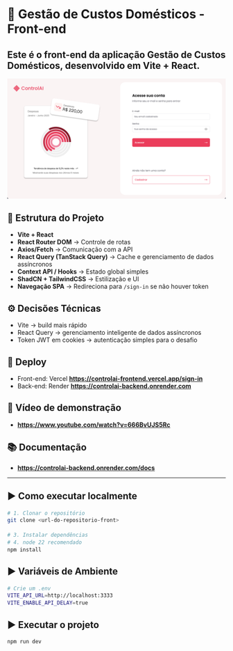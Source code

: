 # 🔴 Gestão de Custos Domésticos - Front-end

Este é o front-end da aplicação **Gestão de Custos Domésticos**, desenvolvido em **Vite + React**.
---

![Tela de login](./public/print.png)

## 📂 Estrutura do Projeto

- **Vite + React**
- **React Router DOM** → Controle de rotas
- **Axios/Fetch** → Comunicação com a API
- **React Query (TanStack Query)** → Cache e gerenciamento de dados assíncronos
- **Context API / Hooks** → Estado global simples
- **ShadCN + TailwindCSS** → Estilização e UI
- **Navegação SPA** → Redireciona para `/sign-in` se não houver token

## ⚙️ Decisões Técnicas

- Vite → build mais rápido
- React Query → gerenciamento inteligente de dados assíncronos
- Token JWT em cookies → autenticação simples para o desafio

## 🚀 Deploy
- Front-end: Vercel **https://controlai-frontend.vercel.app/sign-in**
- Back-end: Render **https://controlai-backend.onrender.com**

## 🎥 Vídeo de demonstração
- **https://www.youtube.com/watch?v=666BvUJS5Rc**

## 📚 Documentação
- **https://controlai-backend.onrender.com/docs**

---

## ▶️ Como executar localmente

```bash
# 1. Clonar o repositório
git clone <url-do-repositorio-front>

# 3. Instalar dependências
# 4. node 22 recomendado
npm install
```

## ▶️ Variáveis de Ambiente

```bash
# Crie um .env
VITE_API_URL=http://localhost:3333
VITE_ENABLE_API_DELAY=true
```

## ▶️ Executar o projeto

```bash
npm run dev
```
